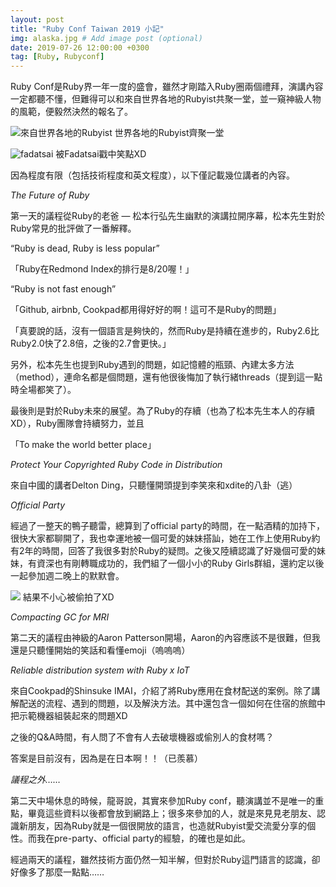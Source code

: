 ```yaml
---
layout: post
title: "Ruby Conf Taiwan 2019 小記"
img: alaska.jpg # Add image post (optional)
date: 2019-07-26 12:00:00 +0300
tag: [Ruby, Rubyconf]
---
```

Ruby Conf是Ruby界一年一度的盛會，雖然才剛踏入Ruby圈兩個禮拜，演講內容一定都聽不懂，但難得可以和來自世界各地的Rubyist共聚一堂，並一窺神級人物的風範，便毅然決然的報名了。

![來自世界各地的Rubyist](https://i.imgur.com/EKhfDFN.jpg)
世界各地的Rubyist齊聚一堂

![fadatsai](https://i.imgur.com/grnvQz1.jpg)
被Fadatsai戳中笑點XD

因為程度有限（包括技術程度和英文程度），以下僅記載幾位講者的內容。

*The Future of Ruby*

第一天的議程從Ruby的老爸 — 松本行弘先生幽默的演講拉開序幕，松本先生對於Ruby常見的批評做了一番解釋。

“Ruby is dead, Ruby is less popular”

「Ruby在Redmond Index的排行是8/20喔！」

“Ruby is not fast enough”

「Github, airbnb, Cookpad都用得好好的啊！這可不是Ruby的問題」

「真要說的話，沒有一個語言是夠快的，然而Ruby是持續在進步的，Ruby2.6比Ruby2.0快了2.8倍，之後的2.7會更快。」

另外，松本先生也提到Ruby遇到的問題，如記憶體的瓶頸、內建太多方法（method），連命名都是個問題，還有他很後悔加了執行緒threads（提到這一點時全場都笑了）。

最後則是對於Ruby未來的展望。為了Ruby的存續（也為了松本先生本人的存續XD），Ruby團隊會持續努力，並且

「To make the world better place」

*Protect Your Copyrighted Ruby Code in Distribution*

來自中國的講者Delton Ding，只聽懂開頭提到李笑來和xdite的八卦（逃）

*Official Party*

經過了一整天的鴨子聽雷，總算到了official party的時間，在一點酒精的加持下，很快大家都聊開了，我也幸運地被一個可愛的妹妹搭訕，她在工作上使用Ruby約有2年的時間，回答了我很多對於Ruby的疑問。之後又陸續認識了好幾個可愛的妹妹，有資深也有剛轉職成功的，我們組了一個小小的Ruby Girls群組，還約定以後一起參加週二晚上的默默會。

![](https://i.imgur.com/i0FGqke.jpg)
結果不小心被偷拍了XD

*Compacting GC for MRI*

第二天的議程由神級的Aaron Patterson開場，Aaron的內容應該不是很難，但我還是只聽懂開始的笑話和看懂emoji（嗚嗚嗚）

*Reliable distribution system with Ruby x IoT*

來自Cookpad的Shinsuke IMAI，介紹了將Ruby應用在食材配送的案例。除了講解配送的流程、遇到的問題，以及解決方法。其中還包含一個如何在住宿的旅館中把示範機器組裝起來的問題XD

之後的Q&A時間，有人問了不會有人去破壞機器或偷別人的食材嗎？

答案是目前沒有，因為是在日本啊！！（已羨慕）

*議程之外……*

第二天中場休息的時候，龍哥說，其實來參加Ruby conf，聽演講並不是唯一的重點，畢竟這些資料以後都會放到網路上；很多來參加的人，就是來見見老朋友、認識新朋友，因為Ruby就是一個很開放的語言，也造就Rubyist愛交流愛分享的個性。而我在pre-party、official party的經驗，的確也是如此。

經過兩天的議程，雖然技術方面仍然一知半解，但對於Ruby這門語言的認識，卻好像多了那麼一點點……
